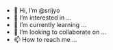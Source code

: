 - 👋 Hi, I’m @srijyo
- 👀 I’m interested in ...
- 🌱 I’m currently learning ...
- 💞️ I’m looking to collaborate on ...
- 📫 How to reach me ...

<!---
srijyo/srijyo is a ✨ special ✨ repository because its `README.md` (this file) appears on your GitHub profile.
You can click the Preview link to take a look at your changes.
--->
